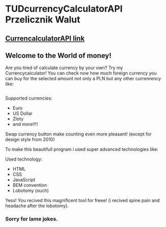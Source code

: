 # TUDcurrencyCalculatorAPI Przelicznik Walut

## [CurrencalculatorAPI link](https://github.com/TheUnDc/TUDcurrencyCalculatorAPI)

## Welcome to the World of money!

Are you tired of calculate currency by your own? Try my Currencycalculator! 
You can check now how much foreign currency you can buy for the selected amount not only a PLN but any other currenrency
like:

![]()

Supported currencies:
- Euro
- US Dollar
- Zloty
- and more!!!!

Swap currency button make counting even more pleasant! (except for design style from 2010) 

To make this beautifull program i used super advanced technologies like:

Used technology:
- HTML
- CSS
- JavaScript
- BEM convention
- Lobotomy (ouch)

Yess! You recived this magnificent tool for freee! (i recived spine pain and headache after the lobotomy).

### Sorry for lame jokes.
